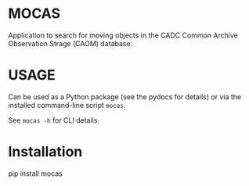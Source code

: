 # MOCAS 
Application to search for moving objects in the CADC Common Archive Observation Strage (CAOM) database.

# USAGE

Can be used as a Python package (see the pydocs for details) or via the installed command-line script `mocas`.  

See `mocas -h` for CLI details.

# Installation

pip install mocas
